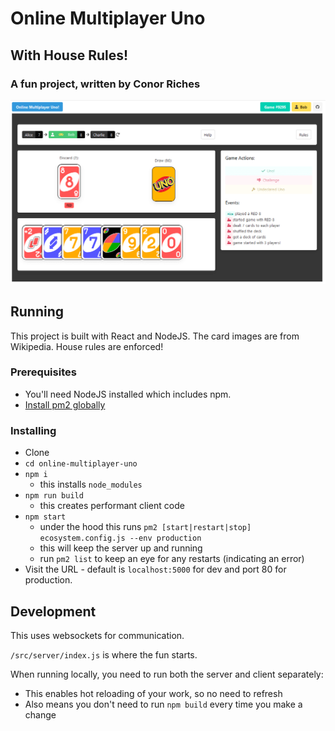 # Online Multiplayer Uno

## With House Rules!

### A fun project, written by Conor Riches

![](./docs/screenshot.png)

## Running

This project is built with React and NodeJS.
The card images are from Wikipedia.
House rules are enforced!

### Prerequisites

- You'll need NodeJS installed which includes npm.
- [Install pm2 globally](https://www.npmjs.com/package/pm2)

### Installing

- Clone
- `cd online-multiplayer-uno`
- `npm i`
  - this installs `node_modules`
- `npm run build`
  - this creates performant client code
- `npm start`
  - under the hood this runs `pm2 [start|restart|stop] ecosystem.config.js --env production`
  - this will keep the server up and running
  - run `pm2 list` to keep an eye for any restarts (indicating an error)
- Visit the URL - default is `localhost:5000` for dev and port 80 for production.

## Development

This uses websockets for communication.

`/src/server/index.js` is where the fun starts.

When running locally, you need to run both the server and client separately:

- This enables hot reloading of your work, so no need to refresh
- Also means you don't need to run `npm build` every time you make a change
